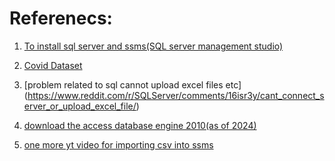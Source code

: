 # Referenecs:

1. [To install sql server and ssms(SQL server management studio)](https://youtu.be/iaUXjTL_F9U?feature=shared)

2. [Covid Dataset](https://github.com/owid/covid-19-data/blob/master/public/data/owid-covid-data.csv)

3. [problem related to sql cannot upload excel files etc] (https://www.reddit.com/r/SQLServer/comments/16isr3y/cant_connect_server_or_upload_excel_file/)

4. [download the access database engine 2010(as of 2024)](https://download.cnet.com/microsoft-access-database-engine-2010-redistributable-32-bit/3000-10254_4-75452795.html)

5. [one more yt video for importing csv into ssms](https://youtu.be/K5_u6Xrbl_s?feature=shared)

